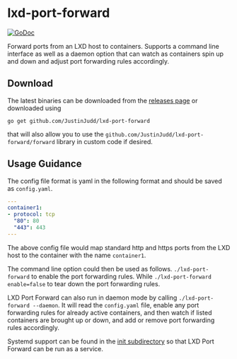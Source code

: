 # lxd-port-forward

[![GoDoc](https://godoc.org/github.com/JustinJudd/lxd-port-forward/forward?status.svg)](https://godoc.org/github.com/JustinJudd/lxd-port-forward/forward)

Forward ports from an LXD host to containers. Supports a command line interface as well as a daemon option that can watch as containers spin up and down and adjust port forwarding rules accordingly.

## Download

The latest binaries can be downloaded from the [releases page](https://github.com/JustinJudd/lxd-port-forward/releases) or downloaded using

`go get github.com/JustinJudd/lxd-port-forward`

that will also allow you to use the `github.com/JustinJudd/lxd-port-forward/forward` library in custom code if desired.


## Usage Guidance

The config file format is yaml in the following format and should be saved as `config.yaml`.

``` yaml
---
container1:
- protocol: tcp
  "80": 80
  "443": 443
---
```
The above config file would map standard http and https ports from the LXD host to the container with the name `container1`.

The command line option could then be used as follows.
`./lxd-port-forward`
 to enable the port forwarding rules.
While `./lxd-port-forward enable=false` to tear down the port forwarding rules.

LXD Port Forward can also run in daemon mode by calling `./lxd-port-forward --daemon`. It will read the `config.yaml` file, enable any port forwarding rules for already active containers, and then watch if listed containers are brought up or down, and add or remove port forwarding rules accordingly.

Systemd support can be found in the [init subdirectory](https://github.com/JustinJudd/lxd-port-forward/tree/master/init) so that LXD Port Forward can be run as a service.
